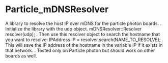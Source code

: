 # Particle_mDNSResolver
A library to resolve the host IP over mDNS for the particle photon boards.
.
Initialize the library with the udp object.
mDNSResolver::Resolver resolver(udp);
.
Then use this resolver object to search the hostname that you want to resolve:
IPAddress IP = resolver.search(NAME_TO_RESOLVE);
.
This will save the IP address of the hostname in the variable IP if it exists in that network.
.
Tested only on Particle photon but should work on other boards as well.
